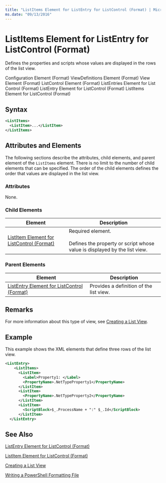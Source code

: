 ```yaml
---
title: "ListItems Element for ListEntry for ListControl (Format) | Microsoft Docs"
ms.date: "09/13/2016"
---
```

# ListItems Element for ListEntry for ListControl (Format)

Defines the properties and scripts whose values are displayed in the rows of the list view.

Configuration Element (Format)
ViewDefinitions Element (Format)
View Element (Format)
ListControl Element (Format)
ListEntries Element for List Control (Format)
ListEntry Element for ListControl (Format)
ListItems Element for ListControl (Format)

## Syntax

```xml
<ListItems>
  <ListItem>...</ListItem>
</ListItems>
```

## Attributes and Elements

The following sections describe the attributes, child elements, and parent element of the `ListItems` element. There is no limit to the number of child elements that can be specified. The order of the child elements defines the order that values are displayed in the list view.

### Attributes

None.

### Child Elements

|Element|Description|
|-------------|-----------------|
|[ListItem Element for ListControl (Format)](./listitem-element-for-listitems-for-listcontrol-format.md)|Required element.<br /><br /> Defines the property or script whose value is displayed by the list view.|

### Parent Elements

|Element|Description|
|-------------|-----------------|
|[ListEntry Element for ListControl (Format)](./listentry-element-for-listcontrol-format.md)|Provides a definition of the list view.|

## Remarks

For more information about this type of view, see [Creating a List View](./creating-a-list-view.md).

## Example

This example shows the XML elements that define three rows of the list view.

```xml
<ListEntry>
    <ListItems>
      <ListItem>
        <Label>Property1: </Label>
        <PropertyName>.NetTypeProperty1</PropertyName>
      </ListItem>
      <ListItem>
        <PropertyName>.NetTypeProperty2</PropertyName>
      </ListItem>
      <ListItem>
        <ScriptBlock>$_.ProcessName + ":" $_.Id</ScriptBlock>
      </ListItem>
  </ListEntry>
```

## See Also

[ListEntry Element for ListControl (Format)](./listentry-element-for-listcontrol-format.md)

[ListItem Element for ListControl (Format)](./listitem-element-for-listitems-for-listcontrol-format.md)

[Creating a List View](./creating-a-list-view.md)

[Writing a PowerShell Formatting File](./writing-a-powershell-formatting-file.md)
